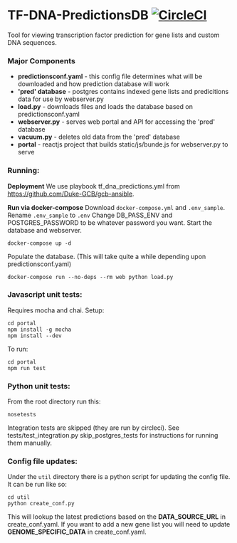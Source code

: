# TF-DNA-PredictionsDB [![CircleCI](https://circleci.com/gh/Duke-GCB/TF-DNA-PredictionsDB.svg?style=svg)](https://circleci.com/gh/Duke-GCB/TF-DNA-PredictionsDB)
Tool for viewing transcription factor prediction for gene lists and custom DNA sequences.

### Major Components
* __predictionsconf.yaml__ - this config file determines what will be downloaded and how prediction database will work
* __'pred' database__ - postgres contains indexed gene lists and predicitions data for use by webserver.py
* __load.py__ - downloads files and loads the database based on predictionsconf.yaml
* __webserver.py__ - serves web portal and API for accessing the 'pred' database
* __vacuum.py__ - deletes old data from the 'pred' database
* __portal__ - reactjs project that builds static/js/bunde.js for webserver.py to serve


### Running:

__Deployment__
We use playbook tf_dna_predictions.yml from https://github.com/Duke-GCB/gcb-ansible.

__Run via docker-compose__
Download `docker-compose.yml` and `.env_sample`.
Rename `.env_sample` to `.env`
Change DB_PASS_ENV and POSTGRES_PASSWORD to be whatever password you want.
Start the database and webserver.
```
docker-compose up -d
```
Populate the database. (This will take quite a while depending upon predictionsconf.yaml)
```
docker-compose run --no-deps --rm web python load.py 
```


### Javascript unit tests:
Requires mocha and chai.
Setup:
```
cd portal
npm install -g mocha
npm install --dev
```

To run:
```
cd portal
npm run test
```

### Python unit tests:
From the root directory run this:
```
nosetests
```
Integration tests are skipped (they are run by circleci).
See tests/test_integration.py skip_postgres_tests for instructions for running them manually.

### Config file updates:
Under the `util` directory there is a python script for updating the config file.
It can be run like so:
```
cd util
python create_conf.py
```
This will lookup the latest predictions based on the __DATA_SOURCE_URL__ in create_conf.yaml.
If you want to add a new gene list you will need to update __GENOME_SPECIFIC_DATA__ in create_conf.yaml.
